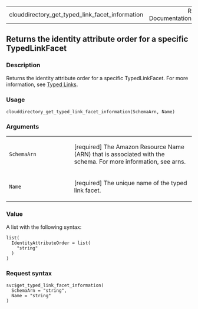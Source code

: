 <table style="width: 100%;">
<tbody>
<tr class="odd">
<td>clouddirectory_get_typed_link_facet_information</td>
<td style="text-align: right;">R Documentation</td>
</tr>
</tbody>
</table>

## Returns the identity attribute order for a specific TypedLinkFacet

### Description

Returns the identity attribute order for a specific TypedLinkFacet. For
more information, see [Typed
Links](https://docs.aws.amazon.com/clouddirectory/latest/developerguide/directory_objects_links.html#directory_objects_links_typedlink).

### Usage

    clouddirectory_get_typed_link_facet_information(SchemaArn, Name)

### Arguments

<table>
<colgroup>
<col style="width: 35%" />
<col style="width: 65%" />
</colgroup>
<tbody>
<tr class="odd">
<td><code
id="clouddirectory_get_typed_link_facet_information_:_SchemaArn">SchemaArn</code></td>
<td><p>[required] The Amazon Resource Name (ARN) that is associated with
the schema. For more information, see arns.</p></td>
</tr>
<tr class="even">
<td><code
id="clouddirectory_get_typed_link_facet_information_:_Name">Name</code></td>
<td><p>[required] The unique name of the typed link facet.</p></td>
</tr>
</tbody>
</table>

### Value

A list with the following syntax:

    list(
      IdentityAttributeOrder = list(
        "string"
      )
    )

### Request syntax

    svc$get_typed_link_facet_information(
      SchemaArn = "string",
      Name = "string"
    )
